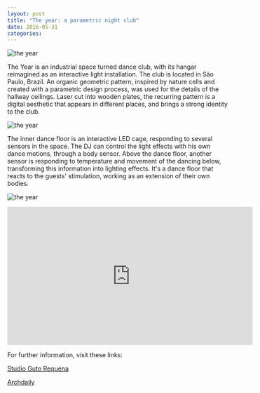 ```yaml
---
layout: post
title: "The year: a parametric night club"
date: 2016-05-31
categories:
---
```


![the year](https://diegobonadiman.github.io/images/1.jpg)

The Year is an industrial space turned dance club, with its hangar reimagined as an interactive light installation. The club is located in São Paulo, Brazil. An organic geometric pattern, inspired by nature cells and created with a parametric design process, was used for the details of the hallway ceilings. Laser cut into wooden plates, the recurring pattern is a digital aesthetic that appears in different places, and brings a strong identity to the club.

![the year](https://diegobonadiman.github.io/images/IMG0557.jpg)

The inner dance floor is an interactive LED cage, responding to several sensors in the space. The DJ can control the light effects with his own dance motions, through a body sensor. Above the dance floor, another sensor is responding to temperature and movement of the dancing below, transforming this information into lighting effects. It's a dance floor that reacts to the guests' stimulation, working as an extension of their own bodies.

![the year](https://diegobonadiman.github.io/images/IMG9865.jpg)

<iframe width="560" height="315" src="http://www.youtube.com/watch?v=6yzkQi_1TLY" frameborder="0"> </iframe>

For further information, visit these links:

[Studio Guto Requena](http://www.gutorequena.com.br/site/work/space/the-year/38/)

[Archdaily](http://www.archdaily.com.br/br/782827/the-year-estudio-guto-requena)
